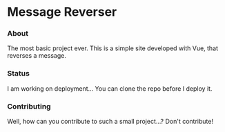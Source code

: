 # Message Reverser

### About
The most basic project ever.
This is a simple site developed with Vue, that reverses a message.

### Status
I am working on deployment...
You can clone the repo before I deploy it.

### Contributing
Well, how can you contribute to such a small project...?
Don't contribute!
